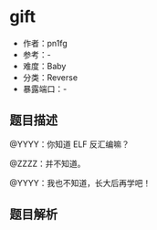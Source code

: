 # gift

- 作者：pn1fg
- 参考：-
- 难度：Baby
- 分类：Reverse
- 暴露端口：-

## 题目描述

@YYYY：你知道 ELF 反汇编嘛？

@ZZZZ：并不知道。

@YYYY：我也不知道，长大后再学吧！

## 题目解析
